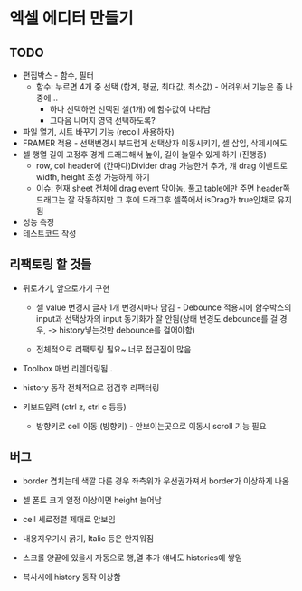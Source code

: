 # 엑셀 에디터 만들기

## TODO 
- 편집박스 - 함수, 필터
  - 함수: 누르면 4개 중 선택 (합계, 평균, 최대값, 최소값) - 어려워서 기능은 좀 나중에...
    - 하나 선택하면 선택된 셀(1개) 에 함수값이 나타남
    - 그다음 나머지 영역 선택하도록?
- 파일 열기, 시트 바꾸기 기능 (recoil 사용하자)
- FRAMER 적용 - 선택변경시 부드럽게 선택상자 이동시키기, 셀 삽입, 삭제시에도
- 셀 행열 길이 고정후 경계 드래그해서 높이, 길이 늘일수 있게 하기 (진행중)
  - row, col header에 (칸마다)Divider drag 가능한거 추가, 걔 drag 이벤트로 width, height 조정 가능하게 하기
  - 이슈: 현재 sheet 전체에 drag event 막아놈, 풀고 table에만 주면 header쪽 드래그는 잘 작동하지만 그 후에 드래그후 셀쪽에서 isDrag가 true인채로 유지됨
- 성능 측정
- 테스트코드 작성

## 리팩토링 할 것들

- 뒤로가기, 앞으로가기 구현

  - 셀 value 변경시 글자 1개 변경시마다 담김 - Debounce 적용시에 함수박스의 input과 선택상자의 input 동기화가 잘 안됨(상태 변경도 debounce를 걸 경우, -> history넣는것만 debounce를 걸어야함)

  - 전체적으로 리팩토링 필요~ 너무 접근점이 많음
- Toolbox 매번 리렌더링됨..
- history 동작 전체적으로 점검후 리팩터링
- 키보드입력 (ctrl z, ctrl c 등등) 
  - 방향키로 cell 이동 (방향키) - 안보이는곳으로 이동시 scroll 기능 필요

## 버그

- border 겹치는데 색깔 다른 경우 좌측위가 우선권가져서 border가 이상하게 나옴
- 셀 폰트 크기 일정 이상이면 height 늘어남

- cell 세로정렬 제대로 안보임

- 내용지우기시 굵기, Italic 등은 안지워짐

- 스크롤 양끝에 있을시 자동으로 행,열 추가 얘네도 histories에 쌓임

- 복사시에 history 동작 이상함